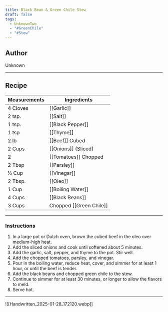 ```yaml
---
title: Black Bean & Green Chile Stew
draft: false
tags:
  - UnknownTwo
  - "#GreenChile"
  - "#Stew"
---
```

## Author
Unknown
___
## Recipe

| Measurements | Ingredients               |
| :----------- | ------------------------- |
| 4 Cloves          | [[Garlic]]                                |
| 2 tsp.            | [[Salt]]                                  |
| 1 tsp.            | [[Black Pepper]]                          |
| 1 tsp             | [[Thyme]]                                 |
| 2 lb              | [[Beef]] Cubed                            |
| 2 Cups            | [[Onions]] (Sliced)                       |
| 2                 | [[Tomatoes]] Chopped                      |
| 2 Tbsp            | [[Parsley]]                              |
| ½ Cup             | [[Vinegar]]                               |
| 2 Tbsp.           | [[Oleo]]                                  |
| 1 Cup             | [[Boiling Water]]                        |
| 4 Cups            | [[Black Beans]]                           |
| 3 Cups            | Chopped [[Green Chile]]                  |
___
### Instructions
1. In a large pot or Dutch oven, brown the cubed beef in the oleo over medium-high heat.
2. Add the sliced onions and cook until softened about 5 minutes.
3. Add the garlic, salt, pepper, and thyme to the pot. Stir well.
4. Add the chopped tomatoes, parsley, and vinegar.
5. Pour in the boiling water, reduce heat, cover, and simmer for at least 1 hour, or until the beef is tender.
6. Add the black beans and chopped green chile to the stew.
7. Continue to simmer for at least 30 minutes, or longer to allow the flavors to meld.
8. Serve hot.
___
![[Handwritten_2025-01-28_172120.webp]]